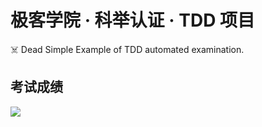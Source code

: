 # 极客学院 · 科举认证 · TDD 项目

☠️ Dead Simple Example of TDD automated examination.

## 考试成绩

![](https://github.com/jiker-keju/tdd-fizzbuzz/workflows/科举认证%20·%20自动化考核/badge.svg)
